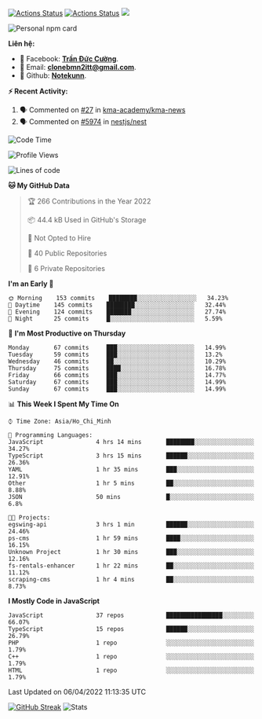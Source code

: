 [![Actions Status](https://github.com/Notekunn/Notekunn/workflows/wakatime-stats/badge.svg)](https://github.com/Notekunn/Notekunn/actions)
[![Actions Status](https://github.com/Notekunn/Notekunn/workflows/update-gh-activity/badge.svg)](https://github.com/Notekunn/Notekunn/actions)
![](https://visitor-badge.glitch.me/badge?page_id=notekunn.notekunn)

<!--![Notekunn](https://count.getloli.com/get/@notekunn)-->

<!--![Meme](https://media1.tenor.com/images/1c6140897565e34a4e98f618e220dc0d/tenor.gif)-->

![Personal npm card](https://i.imgur.com/mi8nZo1.png)

**Liên hệ:**

- 🐋 Facebook: **[Trần Đức Cường](https://www.facebook.com/ShiinDz)**.
- 🐍 Email: **[clonebmn2itt@gmail.com](mailto:clonebmn2itt@gmail.com)**.
- 🐬 Github: **[Notekunn](https://github.com/Notekunn)**.

**:zap: Recent Activity:**

<!--START_SECTION:activity-->
1. 🗣 Commented on [#27](https://github.com/kma-academy/kma-news/issues/27) in [kma-academy/kma-news](https://github.com/kma-academy/kma-news)
2. 🗣 Commented on [#5974](https://github.com/nestjs/nest/issues/5974) in [nestjs/nest](https://github.com/nestjs/nest)
<!--END_SECTION:activity-->

<!--START_SECTION:waka-->
![Code Time](http://img.shields.io/badge/Code%20Time-1%2C473%20hrs%2011%20mins-blue)

![Profile Views](http://img.shields.io/badge/Profile%20Views-47-blue)

![Lines of code](https://img.shields.io/badge/From%20Hello%20World%20I%27ve%20Written-317%20Thousand%20lines%20of%20code-blue)

**🐱 My GitHub Data** 

> 🏆 266 Contributions in the Year 2022
 > 
> 📦 44.4 kB Used in GitHub's Storage 
 > 
> 🚫 Not Opted to Hire
 > 
> 📜 40 Public Repositories 
 > 
> 🔑 6 Private Repositories  
 > 
**I'm an Early 🐤** 

```text
🌞 Morning    153 commits    ████████░░░░░░░░░░░░░░░░░   34.23% 
🌆 Daytime    145 commits    ████████░░░░░░░░░░░░░░░░░   32.44% 
🌃 Evening    124 commits    ███████░░░░░░░░░░░░░░░░░░   27.74% 
🌙 Night      25 commits     █░░░░░░░░░░░░░░░░░░░░░░░░   5.59%

```
📅 **I'm Most Productive on Thursday** 

```text
Monday       67 commits     ███░░░░░░░░░░░░░░░░░░░░░░   14.99% 
Tuesday      59 commits     ███░░░░░░░░░░░░░░░░░░░░░░   13.2% 
Wednesday    46 commits     ██░░░░░░░░░░░░░░░░░░░░░░░   10.29% 
Thursday     75 commits     ████░░░░░░░░░░░░░░░░░░░░░   16.78% 
Friday       66 commits     ███░░░░░░░░░░░░░░░░░░░░░░   14.77% 
Saturday     67 commits     ███░░░░░░░░░░░░░░░░░░░░░░   14.99% 
Sunday       67 commits     ███░░░░░░░░░░░░░░░░░░░░░░   14.99%

```


📊 **This Week I Spent My Time On** 

```text
⌚︎ Time Zone: Asia/Ho_Chi_Minh

💬 Programming Languages: 
JavaScript               4 hrs 14 mins       ████████░░░░░░░░░░░░░░░░░   34.27% 
TypeScript               3 hrs 15 mins       ██████░░░░░░░░░░░░░░░░░░░   26.36% 
YAML                     1 hr 35 mins        ███░░░░░░░░░░░░░░░░░░░░░░   12.91% 
Other                    1 hr 5 mins         ██░░░░░░░░░░░░░░░░░░░░░░░   8.88% 
JSON                     50 mins             █░░░░░░░░░░░░░░░░░░░░░░░░   6.8%

🐱‍💻 Projects: 
egswing-api              3 hrs 1 min         ██████░░░░░░░░░░░░░░░░░░░   24.46% 
ps-cms                   1 hr 59 mins        ████░░░░░░░░░░░░░░░░░░░░░   16.15% 
Unknown Project          1 hr 30 mins        ███░░░░░░░░░░░░░░░░░░░░░░   12.16% 
fs-rentals-enhancer      1 hr 22 mins        ██░░░░░░░░░░░░░░░░░░░░░░░   11.12% 
scraping-cms             1 hr 4 mins         ██░░░░░░░░░░░░░░░░░░░░░░░   8.73%

```

**I Mostly Code in JavaScript** 

```text
JavaScript               37 repos            ████████████████░░░░░░░░░   66.07% 
TypeScript               15 repos            ██████░░░░░░░░░░░░░░░░░░░   26.79% 
PHP                      1 repo              ░░░░░░░░░░░░░░░░░░░░░░░░░   1.79% 
C++                      1 repo              ░░░░░░░░░░░░░░░░░░░░░░░░░   1.79% 
HTML                     1 repo              ░░░░░░░░░░░░░░░░░░░░░░░░░   1.79%

```



 Last Updated on 06/04/2022 11:13:35 UTC
<!--END_SECTION:waka-->

[![GitHub Streak](http://github-readme-streak-stats.herokuapp.com?user=notekunn&theme=radical&date_format=j%2Fn%5B%2FY%5D)](https://git.io/streak-stats)
![Stats](https://github-readme-stats.vercel.app/api?username=notekunn&show_icons=true&theme=radical&count_private=true)
